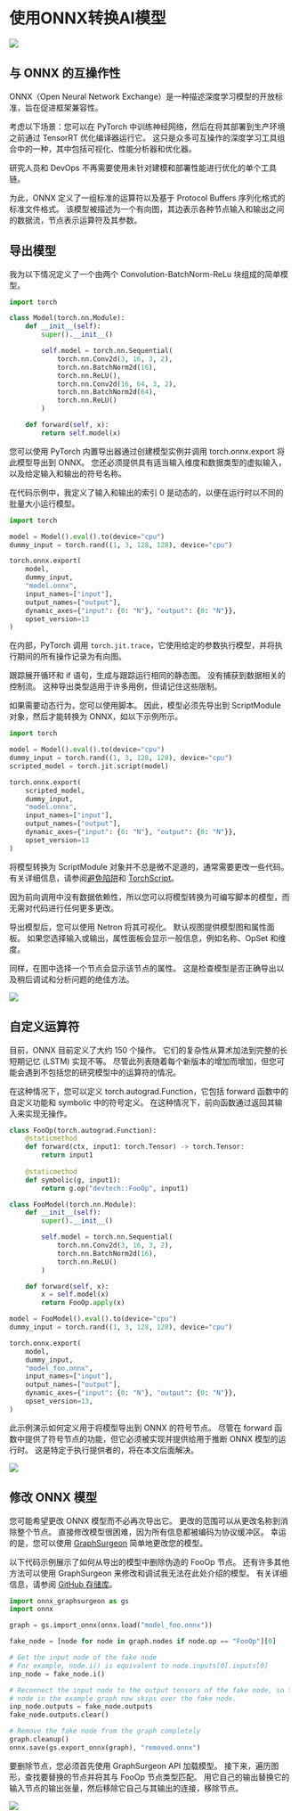 # 使用ONNX转换AI模型

![](ONXX-ecosystem-workstation-768x445.png)

## 与 ONNX 的互操作性
ONNX（Open Neural Network Exchange）是一种描述深度学习模型的开放标准，旨在促进框架兼容性。

考虑以下场景：您可以在 PyTorch 中训练神经网络，然后在将其部署到生产环境之前通过 TensorRT 优化编译器运行它。 这只是众多可互操作的深度学习工具组合中的一种，其中包括可视化、性能分析器和优化器。

研究人员和 DevOps 不再需要使用未针对建模和部署性能进行优化的单个工具链。

为此，ONNX 定义了一组标准的运算符以及基于 Protocol Buffers 序列化格式的标准文件格式。 该模型被描述为一个有向图，其边表示各种节点输入和输出之间的数据流，节点表示运算符及其参数。

## 导出模型
我为以下情况定义了一个由两个 Convolution-BatchNorm-ReLu 块组成的简单模型。
```python
import torch

class Model(torch.nn.Module):
    def __init__(self):
        super().__init__()

        self.model = torch.nn.Sequential(
            torch.nn.Conv2d(3, 16, 3, 2),
            torch.nn.BatchNorm2d(16),
            torch.nn.ReLU(),
            torch.nn.Conv2d(16, 64, 3, 2),
            torch.nn.BatchNorm2d(64),
            torch.nn.ReLU()
        )

    def forward(self, x):
        return self.model(x)

```
您可以使用 PyTorch 内置导出器通过创建模型实例并调用 torch.onnx.export 将此模型导出到 ONNX。 您还必须提供具有适当输入维度和数据类型的虚拟输入，以及给定输入和输出的符号名称。

在代码示例中，我定义了输入和输出的索引 0 是动态的，以便在运行时以不同的批量大小运行模型。

```python
import torch

model = Model().eval().to(device="cpu")
dummy_input = torch.rand((1, 3, 128, 128), device="cpu")

torch.onnx.export(
    model,
    dummy_input,
    "model.onnx",
    input_names=["input"],
    output_names=["output"],
    dynamic_axes={"input": {0: "N"}, "output": {0: "N"}},
    opset_version=13
)

```
在内部，PyTorch 调用 `torch.jit.trace`，它使用给定的参数执行模型，并将执行期间的所有操作记录为有向图。

跟踪展开循环和 if 语句，生成与跟踪运行相同的静态图。 没有捕获到数据相关的控制流。 这种导出类型适用于许多用例，但请记住这些限制。

如果需要动态行为，您可以使用脚本。 因此，模型必须先导出到 ScriptModule 对象，然后才能转换为 ONNX，如以下示例所示。

```python
import torch

model = Model().eval().to(device="cpu")
dummy_input = torch.rand((1, 3, 128, 128), device="cpu")
scripted_model = torch.jit.script(model)

torch.onnx.export(
    scripted_model,
    dummy_input,
    "model.onnx",
    input_names=["input"],
    output_names=["output"],
    dynamic_axes={"input": {0: "N"}, "output": {0: "N"}},
    opset_version=13
)

```

将模型转换为 ScriptModule 对象并不总是微不足道的，通常需要更改一些代码。 有关详细信息，请参阅[避免陷阱](https://pytorch.org/docs/stable/onnx.html#pitfalls)和 [TorchScript](https://pytorch.org/docs/stable/jit.html)。

因为前向调用中没有数据依赖性，所以您可以将模型转换为可编写脚本的模型，而无需对代码进行任何更多更改。

导出模型后，您可以使用 Netron 将其可视化。 默认视图提供模型图和属性面板。 如果您选择输入或输出，属性面板会显示一般信息，例如名称、OpSet 和维度。

同样，在图中选择一个节点会显示该节点的属性。 这是检查模型是否正确导出以及稍后调试和分析问题的绝佳方法。

![](image5-4-768x508.png)

## 自定义运算符
目前，ONNX 目前定义了大约 150 个操作。 它们的复杂性从算术加法到完整的长短期记忆 (LSTM) 实现不等。 尽管此列表随着每个新版本的增加而增加，但您可能会遇到不包括您的研究模型中的运算符的情况。

在这种情况下，您可以定义 torch.autograd.Function，它包括 forward 函数中的自定义功能和 symbolic 中的符号定义。 在这种情况下，前向函数通过返回其输入来实现无操作。

```python
class FooOp(torch.autograd.Function):
	@staticmethod
	def forward(ctx, input1: torch.Tensor) -> torch.Tensor:
		return input1
	
	@staticmethod
	def symbolic(g, input1):
		return g.op("devtech::FooOp", input1)

class FooModel(torch.nn.Module):
    def __init__(self):
        super().__init__()

        self.model = torch.nn.Sequential(
            torch.nn.Conv2d(3, 16, 3, 2),
            torch.nn.BatchNorm2d(16),
            torch.nn.ReLU()
        )

    def forward(self, x):
        x = self.model(x)
        return FooOp.apply(x)

model = FooModel().eval().to(device="cpu")
dummy_input = torch.rand((1, 3, 128, 128), device="cpu")

torch.onnx.export(
    model,
    dummy_input,
    "model_foo.onnx",
    input_names=["input"],
    output_names=["output"],
    dynamic_axes={"input": {0: "N"}, "output": {0: "N"}},
    opset_version=13,
)

```
此示例演示如何定义用于将模型导出到 ONNX 的符号节点。 尽管在 forward 函数中提供了符号节点的功能，但它必须被实现并提供给用于推断 ONNX 模型的运行时。 这是特定于执行提供者的，将在本文后面解决。

![](image4-4-768x484.png)


## 修改 ONNX 模型
您可能希望更改 ONNX 模型而不必再次导出它。 更改的范围可以从更改名称到消除整个节点。 直接修改模型很困难，因为所有信息都被编码为协议缓冲区。 幸运的是，您可以使用 [GraphSurgeon](https://github.com/NVIDIA/TensorRT/tree/main/tools/onnx-graphsurgeon) 简单地更改您的模型。

以下代码示例展示了如何从导出的模型中删除伪造的 FooOp 节点。 还有许多其他方法可以使用 GraphSurgeon 来修改和调试我无法在此处介绍的模型。 有关详细信息，请参阅 [GitHub 存储库](https://github.com/NVIDIA/TensorRT/tree/main/tools/onnx-graphsurgeon/examples)。

```python
import onnx_graphsurgeon as gs
import onnx

graph = gs.import_onnx(onnx.load("model_foo.onnx"))

fake_node = [node for node in graph.nodes if node.op == "FooOp"][0]

# Get the input node of the fake node
# For example, node.i() is equivalent to node.inputs[0].inputs[0]
inp_node = fake_node.i()

# Reconnect the input node to the output tensors of the fake node, so that the first identity
# node in the example graph now skips over the fake node.
inp_node.outputs = fake_node.outputs
fake_node.outputs.clear()

# Remove the fake node from the graph completely
graph.cleanup()
onnx.save(gs.export_onnx(graph), "removed.onnx")

```
要删除节点，您必须首先使用 GraphSurgeon API 加载模型。 接下来，遍历图形，查找要替换的节点并将其与 FooOp 节点类型匹配。 用它自己的输出替换它的输入节点的输出张量，然后移除它自己与其输出的连接，移除节点。

![](ONXX-modelproperties.fig4_-768x521.png)



































